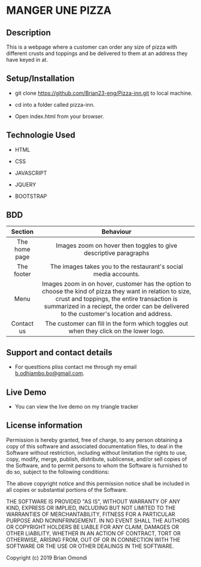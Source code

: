 # MANGER UNE PIZZA

## Description

This is a webpage  where a customer can order any size of pizza with different crusts and toppings and be delivered to them at an address they have keyed in at.

## Setup/Installation

* git clone https://github.com/Brian23-eng/Pizza-inn.git to local machine.

* cd into a folder called pizza-inn.

* Open index.html from your browser.

## Technologie Used

* HTML

* CSS

* JAVASCRIPT

* JQUERY

* BOOTSTRAP

## BDD

|   Section               |  Behaviour      
| :----------------------:|:---------------:|
|The home page            |                   Images zoom on hover then toggles to give descriptive paragraphs
| The footer| The images takes you to the restaurant's social media accounts.|
|Menu |Images zoom in on hover, customer has the option to choose the kind of pizza they want in relation to size, crust and toppings, the entire transaction is summarized in a reciept, the order can be delivered to the customer's location and address.|
|Contact us | The customer can fill in the form which toggles out when they click on the lower logo.|

## Support and contact details

* For questtions pliss contact me through my email b.odhiambo.bo@gmail.com.

## Live Demo

* You can view the live demo on my triangle tracker 

## License information

Permission is hereby granted, free of charge, to any person obtaining a copy of this software and associated documentation files, to deal in the Software without restriction, including without limitation the rights to use, copy, modify, merge, publish, distribute, sublicense, and/or sell copies of the Software, and to permit persons to whom the Software is furnished to do so, subject to the following conditions:

The above copyright notice and this permission notice shall be included in all copies or substantial portions of the Software.

THE SOFTWARE IS PROVIDED "AS IS", WITHOUT WARRANTY OF ANY KIND, EXPRESS OR IMPLIED, INCLUDING BUT NOT LIMITED TO THE WARRANTIES OF MERCHANTABILITY, FITNESS FOR A PARTICULAR PURPOSE AND NONINFRINGEMENT. IN NO EVENT SHALL THE AUTHORS OR COPYRIGHT HOLDERS BE LIABLE FOR ANY CLAIM, DAMAGES OR OTHER LIABILITY, WHETHER IN AN ACTION OF CONTRACT, TORT OR OTHERWISE, ARISING FROM, OUT OF OR IN CONNECTION WITH THE SOFTWARE OR THE USE OR OTHER DEALINGS IN THE SOFTWARE.

Copyright (c) 2019 Brian Omondi
